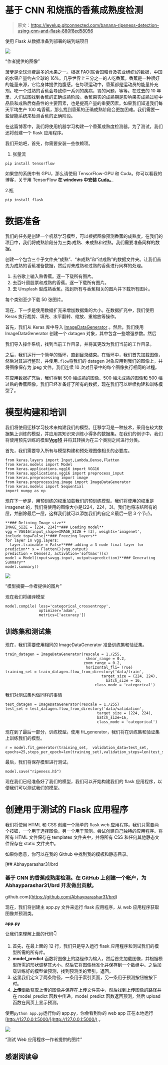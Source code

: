 # 基于 CNN 和烧瓶的香蕉成熟度检测

> 原文：<https://levelup.gitconnected.com/banana-ripeness-detection-using-cnn-and-flask-880f8ed58056>

使用 Flask 从数据准备到部署的端到端项目

![](img/94dae25fe7522a24f30aa2765685e288.png)

“作者提供的图像”

菠萝是全球消费最多的水果之一。根据 FAO(联合国粮食及农业组织)的数据，中国的水果产量约占全球的 16%。几乎世界上三分之一的人吃香蕉。香蕉是一种很好的能量来源，它给身体提供饱腹感。在每项运动中，香蕉都是运动员的能量补充剂。吃一个过熟的香蕉会导致你一系列的疾病，胃的问题，等等。在过去的 10 年里，人们试图找到香蕉的正确成熟阶段。香蕉果实的成熟期是影响果实成熟过程中品质和成熟后商品性的主要因素，也是提高产量的重要因素。如果我们知道我们每天平均生产 100 吨香蕉，那么找到香蕉的正确成熟阶段会更加困难。我们需要一些智能系统来检测香蕉的正确阶段。

在这篇博客中，我们将使用机器学习构建一个香蕉成熟度检测器，为了测试，我们还将创建一个 flask 应用程序。

我们开始吧，首先，你需要安装一些依赖项。

1.  张量流

```
pip install tensorflow
```

如果您的系统中有 GPU，那么请使用 TensorFlow-GPU 和 Cuda。你可以看我的博客，关于用 TensorFlow **在 windows 中安装 [**Cuda。**](https://medium.com/pythoneers/cuda-installation-in-windows-2020-638b008b4639)**

2.瓶

```
pip install flask
```

# 数据准备

我们的任务是创建一个机器学习模型，可以根据图像预测香蕉的成熟度。在我们的项目中，我们将成熟阶段分为三类:成熟、未成熟和过熟。我们需要准备同样的数据。

创建一个包含三个子文件夹“成熟”、“未成熟”和“过成熟”的数据文件夹。让我们首先为成熟的香蕉准备数据，然后对未成熟和过熟的香蕉进行同样的处理。

1.  去谷歌上输入熟香蕉。逐一下载所有图片。
2.  去百叶窗股票和成熟的香蕉。逐一下载所有图片。
3.  去 Unsplash 型成熟香蕉。找到所有与香蕉相关的图片并下载所有图片。

每个类别至少下载 50 张图片。

现在，下一步是使用数据扩充来增加数据集的大小。在数据扩充中，我们使用 Keras 执行裁剪、填充、水平翻转、缩放、重缩放等操作。

首先，我们从 Keras 库中导入 [ImageDataGenerator](https://www.tensorflow.org/api_docs/python/tf/keras/preprocessing/image/ImageDataGenerator) 。然后，我们使用 ImageDataGenerator 创建一个 datagen 对象，其中包含一些增强参数。然后

我们导入操作系统，找到当前工作目录，并将其更改为我们当前的工作目录。

之后，我们运行一个简单的循环，直到目录结束。在循环中，我们首先加载图像，然后对其进行整形，并使用`.flow`将我们的 datagen 对象应用到我们的图像上，并将图像保存为 jpeg 文件。我们连续 10 次对目录中的每个图像执行相同的过程。

在应用数据扩充后，我们得到 500 幅成熟的图像、500 幅未成熟的图像和 500 幅过熟的香蕉图像。我们已经准备好了所有的数据，现在我们可以继续构建和训练模型了。

# 模型构建和培训

我们将使用迁移学习技术来构建我们的模型。迁移学习是一种技术，采用在较大数据集上训练的模型，并应用其知识来训练小得多的数据集。在我们的例子中，我们将使用预先训练的模型[**Vgg16**](https://parasharabhay13.medium.com/vgg-16-architecture-implementation-and-practical-use-e0fef1d14557) 并将其转换为在三个类别之间进行分类。

首先，我们需要导入所有与模型构建和预处理图像相关的必要库。

```
from keras.layers import Input,Lambda,Dense,Flatten
from keras.models import Model 
from keras.applications.vgg16 import VGG16 
from keras.applications.vgg16 import preprocess_input
from keras.preprocessing import image
from keras.preprocessing.image import ImageDataGenerator
from keras.models import Sequential
import numpy as np
```

现在下一步是，用预训练的权重加载我们的预训练模型。我们将使用的权重是 imagenet 的，我们将使用的图像大小是(224，224，3)。我们也将冻结所有的层，并删除最后一层，这样我们就可以添加我们的自定义最后一层 3 个节点。

```
**### Defining Image size**
IMAGE_SIZE = [224, 224]**### Loading model**
vgg = VGG16(input_shape=IMAGE_SIZE + [3], weights='imagenet', include_top=False)**### Freezing layers**
for layer in vgg.layers:  
  layer.trainable = False**### adding a 3 node final layer for predicion** x = Flatten()(vgg.output)
prediction = Dense(3, activation='softmax')(x)
model = Model(inputs=vgg.input, outputs=prediction)**### Generating Summary**
model.summary()
```

![](img/ae1de471038bbb36059e9b28c682d9f0.png)

“模型摘要—作者提供的图片”

现在我们将编译模型

```
model.compile( loss='categorical_crossentropy',  
               optimizer='adam',  
               metrics=['accuracy'])
```

## 训练集和测试集

现在，我们需要使用相同的 ImageDataGenerator 准备训练集和验证集。

```
train_datagen = ImageDataGenerator(rescale = 1./255,                          
                                    shear_range = 0.2,
                                   zoom_range = 0.2,
                                    horizontal_fli= True)
training_set = train_datagen.flow_from_directory('data/train',
                                           target_size = (224, 224),
                                             batch_size = 16,                             
                                        class_mode = 'categorical')
```

我们对测试集也做同样的事情

```
test_datagen = ImageDataGenerator(rescale = 1./255)
test_set = test_datagen.flow_from_directory('data/validation',
                                         target_size = (224, 224),
                                         batch_size=16,
                                         class_mode = 'categorical')
```

现在到了最后一部分，训练模型。使用 fit_generator，我们将在训练集和验证集上训练我们的模型。

```
r = model.fit_generator(training_set,  validation_data=test_set,  epochs=25,steps_per_epoch=len(training_set),validation_steps=len(test_set))
```

最后，我们将保存模型进行测试。

```
model.save("ripeness.h5")
```

现在我们已经准备好了我们的模型，我们可以开始构建我们的 flask 应用程序，以便我们可以测试我们的模型。

# 创建用于测试的 Flask 应用程序

我们将使用 HTML 和 CSS 创建一个简单的 flask web 应用程序。我们只需要两个按钮，一个用于选择图像，另一个用于预测。尝试创建自己独特的应用程序。将所有 HTML 文件保存在 templates 文件夹中，并将所有 CSS 和任何其他静态文件保存在 static 文件夹中。

如果你愿意，你可以在我的 Github 中找到我的模板和静态目录。

[](https://github.com/Abhayparashar31/brd) [## Abhayparashar31/brd

### 基于 CNN 的香蕉成熟度检测。在 GitHub 上创建一个帐户，为 Abhayparashar31/brd 开发做出贡献。

github.com](https://github.com/Abhayparashar31/brd) 

现在，我们将创建主 app.py 文件来运行 flask 应用程序，从 web 应用程序获取图像并预测类。

**app.py**

让我们来理解上面的代码👇

1.  首先，在最上面的 12 行，我们只是导入运行 flask 应用程序和测试我们的模型所需的所有库。
2.  **model_predict** 函数将图像上的路径作为输入，然后首先加载图像，并根据模型所需的形状调整其大小。然后它将图像标准化并保存到一个数组中。之后加载训练好的模型做预测，找到预测类的索引，返回。
3.  这里我们定义了两条路径，一条用于索引页面，另一条用于预测按钮被按下时。
4.  **上传**函数获取上传的图像并保存在上传文件夹中，然后找到上传图像的路径并在 model_predict 函数中传递。model_predict 函数返回预测，然后 upload 函数在网页上显示预测。

使用`python app.py`运行你的 app.py，你会看到你的 web app 正在本地运行 [http://127.0.0.1:5000/](http://127.0.0.1:5000/) 。

![](img/691228445f1931f3ca20261905b6c345.png)

“测试 Web 应用程序—作者提供的图片”

## 感谢阅读😀